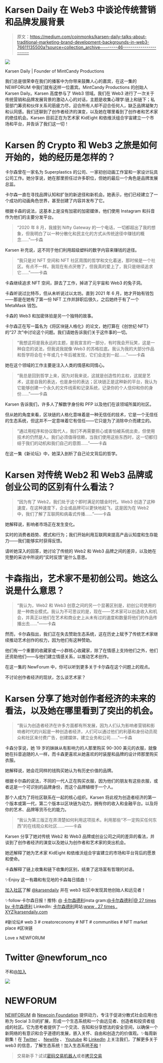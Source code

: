 # Karsen Daily 在 Web3 中谈论传统营销和品牌发展背景

> 原文：<https://medium.com/coinmonks/karsen-daily-talks-about-traditional-marketing-brand-development-backgrounds-in-web3-76611135500a?source=collection_archive---------46----------------------->

![](img/69e4c5f7af6afb7b38f4062e614eb09b.png)

Karsen Daily | Founder of MintCandy Productions

我们总是很荣幸在我们的播客中为你带来鼓舞人心的嘉宾，在这一集的 NEWFORUM 中我们就有这样一位嘉宾。MintCandy Productions 的创始人 Karsen Daily。Karsen 高度参与了 Web3 领域。我们在 Web3 进行了一次关于传统营销和品牌发展背景的激动人心的对话，主题是收集心理学:链上和链下；私营部门筹资和伙伴关系司筋疲力尽，迎合所有人却不迎合任何人，缺乏品牌凝聚力和认同感。我们还聊到了创作者经济的演变，以及她在哪里看到了创作者和艺术家的绝佳机会。Karsen 目前正在为艺术家 KidEight 和依维沃组合宇宙建立一个市场和平台，并告诉了我们这一切！

# Karsen 的 Crypto 和 Web3 之旅是如何开始的，她的经历是怎样的？

卡尔森曾在一家名为 Superplastics 的公司、一家初创动画工作室和一家设计玩具公司工作。她分享说，她在那里担任过许多职位，但她的最后一个角色是品牌发展总监。

卡尔森一直在寻找品牌认知和扩张的新途径和新机会。她表示，他们已经建立了一个成功的动画角色世界，甚至创建了内容并发布了它。

根据卡森的说法，这基本上是没有加密的加密媒体，他们使用 Instagram 和抖音作为他们的主要分发平台。

> “2020 年 8 月，我接到 Nifty Gateway 的一个电话，一切都超出了我的想象，但我明白了以一种分散化和民主化的方式从传统途径中赚钱的概念……”—卡森

Karsen 补充说，这不同于他们利用超级塑料的数字内容来赚钱的途径。

> “我只是对 NFT 空间和 NFT 社区周围的哲学和文化着迷，那时候是一个社区。有点不一样。我现在有点厌倦了，但我真的爱上了，我只是继续追求它……”——卡森

卡森继续追求 NFT 空间，辞去了工作，掉进了元宇宙和 Web3 的兔子洞。

卡森听说过比特币，但从未听说过以太坊。直到 2021 年 6 月，她才开始有钱包——那是在她有了第一份 NFT 工作并辞职后很久，之后她终于有了一个 MetaMask 钱包。

卡森的 Web3 和加密体验是另一个独特的故事。

卡尔森正在写一篇名为《将区块链人格化》的论文，她打算在《创世纪·NFT》的“27 次”中讨论这个问题。我们请她告诉我们关于这件事的一切。

> “我想这将是我永远的主题，是我宣言的一部分，有时我会开玩笑，这是一种自恋的说法，但我说我就像 Web3 的苏格拉底。我认为我的大部分作品和哲学将会在十年或几十年后被发现，它们会走到一起……”——卡森

她在这个领域的工作主要是注入人类的情感和同情心。

> “我总是回到哲学上来，因为对我来说，这就是创造性的主权，这就是艺术，这是自我的表达，也是身份的表达；区块链正是这种新的平台，我认为它能够创建一个永久的文件线索和记录系统，记录你的个人信仰和你的身份……”——卡森

Karsen 告诉我们，许多人了解数字身份和 PFP 以及他们在该领域所属的社区。

但从她的角度来看，区块链的人格化意味着是一种无信任的技术，它是一个无信任的生态系统，但这并不一定意味着它有信任——它只是为了消除中介而建立的。

> “通过用程序和协议取代人，我们不再需要担心或害怕被系统出卖，但使用技术的仍然是人。我们必须值得信赖，当我们使用这些东西时，这一切都归结于我们的动机和我们自己的意图……”——卡森

在这一集《新论坛》中，她深入剖析了自己论文背后的哲学。

# **Karsen 对传统 Web2 和 Web3 品牌或创业公司的区别有什么看法？**

> “因为有了 Web2，我们处于这个即时满足的镀金时代。Web3 创造了这种速度，在这种速度下，企业或品牌可以更快地起飞，这是因为在 Web2 中，我们了解了互联网和病毒式传播……”——卡森

她解释说，影响者市场正在发生变化。

实时的消费者趋势、模式和行为；我们开始利用互联网来提高产品认知度和生存能力——我们能够实时获得反馈。

请听她深入的回答，她讨论了传统的 Web2 和 Web3 品牌之间的差异，以及她在完整的采访中所说的“实时反馈”是什么意思。

# **卡森指出，艺术家不是初创公司。她这么说是什么意思？**

> “我认为，Web2 和 Web3 创意之间的另一个显著区别是，初创公司使用的是一种商业模式。我认为不可思议的是，现在——艺术家可以创造收入和机会，并真正以他们在艺术和商业史上从未有过的速度和数量将他们的作品传播出去……”——卡森

然而，卡尔森指出，我们正在失去赞助生态系统，这在历史上赋予了传统艺术家继续推动艺术创作的权力，因为他们有这种赞助。

他们有一个重要的收藏家或一小群核心收藏家，除了在情感上支持他们之外，他们还资助他们——与他们建立情感关系，以推动艺术创作。

在这一集的 NewForum 中，你可以听到更多关于卡尔森在这个问题上的观点。

不讨论创作者经济的现状，怎么谈艺术家？

# Karsen 分享了她对创作者经济的未来的看法，以及她在哪里看到了突出的机会。

> “我认为创造者经济在许多方面都有所发展，因为人们认为影响者营销和影响者时代的兴起是一种创造者经济，人们可以通过他们的利基和身份动员观众和社区来付费广告，创建媒体，建立业务和公司……”—卡森

卡森分享说，她 19 岁的妹妹从有影响力的人那里购买 90-300 美元的衣服，就像她在抖音追随的人一样，而卡森更喜欢从她喜欢的时装屋和品牌的设计师那里购买衣服。

她解释说，她会花同样的钱购买她认为有历史价值的品牌。

根据卡尔森的说法，不同的一代人正在购买衣服，因为他们的朋友有这些衣服，或者这是一个可识别的品牌身份，而这个品牌植根于一个人。

那个人成为了将社区联系在一起的核心组织。Karsen 将此视为创造者经济的第一个版本或第一代，第二个版本以区块链为动力，拥有你的收入和金融平台。以及将你的艺术、品牌等货币化的能力。

> “我认为第三版正在弄清楚如何利用这项技术。利用那些“不一定购买任何东西”的在线观众和社区……——卡森

Karsen 分享了她对传统 Web2 和 Web3 品牌或创业公司之间的差异的看法，并谈到了创作者经济的演变以及她认为创作者和艺术家的突出机会。

她还解释了她为艺术家 KidEight 和依维沃组合宇宙建立的市场和平台背后的愿景和使命。

卡森解释了链上收集和链下收集的区别，结束了这场富有哲理的对话。

✨Enjoy 这一有趣和有见地的卡森每日插曲！✨

[加入社区](https://twitter.com/newforum_nco)了解 [@karsendaily](http://www.twitter.com/karsendaily) 并在 web3 社区中发现其他创始人和远见者！

✨follow·卡尔森日报！推特: [@](https://twitter.com/alankingny) [卡尔森德利](http://www.twitter.com/karsendaily)insta gram:[@卡尔森德利](http://www.instagram.com/karsendaily)|[@ 27 times by 卡尔森德利](http://www.instagram.com/27timesbykarsendaily) LinkedIn: [卡尔森德利](https://www.linkedin.com/in/karsen-woods-557509ab)网站:[www . 27 times . XYZ](http://www.27times.xyz/)|[karsendaily.com](https://www.karsendaily.com/)

#新论坛# web 3 # creatoreconomy # NFT # communities # NFT market place #区块链

Love x NEWFORUM

# Twitter @newforum_nco

不和[@加入](https://discord.gg/DHepA4WTkN)

![](img/fe0083b030fa46e32feea309ed079992.png)

# NEWFORUM

[NEWFORUM](https://newforum.notion.site/newforum/Welcome-to-NEWFORUM-48f9661398ec4ec6a1af37fcc96dc926) 由 [Newcoin Foundation](https://newcoin.org/) 提供动力，专注于促进分散式社会应用(也称为 Social 3.0)的扩展，形成一个生态系统和一个由远见者、创造者和投资者组成的社区。它为思考者提供了一个交流、告知和分享想法的安全空间，以确保一个新网络的有意识和合乎道德的发展，嵌入关怀、自由和创造力的价值观。✨每周新剧集！在 [Twitter](https://twitter.com/newforum_nco) 、 [Newlife](https://newlife.io/) 、 [Youtube](https://www.youtube.com/channel/UCWvHyau1nIJBffmaaj6FmbQ) 和 [LinkedIn](https://www.linkedin.com/showcase/newforum/) 上关注我们，了解更多关于 web3 的信息，了解生态系统！加入生态系统[不和](https://discord.gg/DHepA4WTkN)！

> 交易新手？试试[密码交易机器人](/coinmonks/crypto-trading-bot-c2ffce8acb2a)或者[拷贝交易](/coinmonks/top-10-crypto-copy-trading-platforms-for-beginners-d0c37c7d698c)